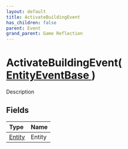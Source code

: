 ```yaml
---
layout: default
title: ActivateBuildingEvent
has_children: false
parent: Event
grand_parent: Game Reflection
---
```

# ActivateBuildingEvent( [ EntityEventBase ](/docs/game-reflection/events/entity_event_base) )
Description 

## Fields

| Type | Name |
|:-------------|:--------------|
| [Entity](/docs/game-reflection/classes/entity) | Entity |

